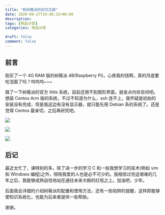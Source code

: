 ```yaml
---
title: "和树莓派的初次见面"
date: 2020-09-27T19:46:33+08:00
description:
tags: [物品分享]
categories: 物品分享

draft: false
comment: false
---
```


## 前言

刚买了一个 4G RAM 版的树莓派 4B(Raspberry Pi)，心疼我的钱啊，真的月底要吃泡面了吗？呜呜呜~~~

搞了一下树莓派的官方 little 系统，目前还用不到图形界面，就省点内存空间吧。想装 Centos Arm 版的系统，不过不知道为什么，ssh 连不上，我怀疑是初始的安装没有完成，但是我这边有没有显示器，就只能先用 Debian 系的系统了。还是觉得 Centos 最亲切，之后再研究吧。

![](https://img-blog.csdnimg.cn/img_convert/62a32a5ab364a19b59867955ec94e654.png)

![](https://img-blog.csdnimg.cn/img_convert/903935d5c774596b09f16df0487ddcdd.png)

![](https://img-blog.csdnimg.cn/img_convert/3cfbab2033de75dd76d490498355503d.png)

## 后记

最近太忙了，课特别的多。除了进一步的学习 C 和一些我想学习的技术(例如 vim 和 Windows 编程)之外，陪陪我爱的人也是必不可少的。我相信过完这艰难的几年之后，我能够成熟自信地站在通往未来大殿的红毯之上。加油吧，少年。

后面我会详细的介绍树莓派的配置和使用方法，还有一些陷阱的提醒，这样即能够使知识系统化，也能为后来者提供一些帮助。

谢谢。

​
